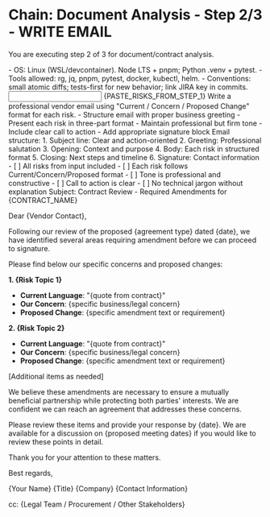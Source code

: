 # Chain: Document Analysis - Step 2/3 - WRITE EMAIL

You are executing step 2 of 3 for document/contract analysis.

<context>
- OS: Linux (WSL/devcontainer). Node LTS + pnpm; Python .venv + pytest.
- Tools allowed: rg, jq, pnpm, pytest, docker, kubectl, helm.
- Conventions: small atomic diffs; tests-first for new behavior; link JIRA key in commits.
</context>

<input>
{PASTE_RISKS_FROM_STEP_1}
</input>

<goal>
Write a professional vendor email using "Current / Concern / Proposed Change" format for each risk.
</goal>

<plan>
- Structure email with proper business greeting
- Present each risk in three-part format
- Maintain professional but firm tone
- Include clear call to action
- Add appropriate signature block
</plan>

<work>
Email structure:
1. Subject line: Clear and action-oriented
2. Greeting: Professional salutation
3. Opening: Context and purpose
4. Body: Each risk in structured format
5. Closing: Next steps and timeline
6. Signature: Contact information
</work>

<review>
- [ ] All risks from input included
- [ ] Each risk follows Current/Concern/Proposed format
- [ ] Tone is professional and constructive
- [ ] Call to action is clear
- [ ] No technical jargon without explanation
</review>

<handoff>
<email>
Subject: Contract Review - Required Amendments for {CONTRACT_NAME}

Dear {Vendor Contact},

Following our review of the proposed {agreement type} dated {date}, we have identified several areas requiring amendment before we can proceed to signature.

Please find below our specific concerns and proposed changes:

**1. {Risk Topic 1}**
- **Current Language**: "{quote from contract}"
- **Our Concern**: {specific business/legal concern}
- **Proposed Change**: {specific amendment text or requirement}

**2. {Risk Topic 2}**
- **Current Language**: "{quote from contract}"
- **Our Concern**: {specific business/legal concern}
- **Proposed Change**: {specific amendment text or requirement}

[Additional items as needed]

We believe these amendments are necessary to ensure a mutually beneficial partnership while protecting both parties' interests. We are confident we can reach an agreement that addresses these concerns.

Please review these items and provide your response by {date}. We are available for a discussion on {proposed meeting dates} if you would like to review these points in detail.

Thank you for your attention to these matters.

Best regards,

{Your Name}
{Title}
{Company}
{Contact Information}

cc: {Legal Team / Procurement / Other Stakeholders}
</email>
</handoff>
